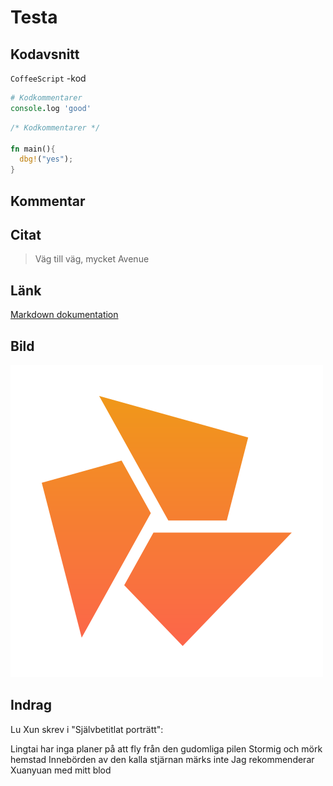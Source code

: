 [Markdown 全局注释]:#

# Testa

## Kodavsnitt

`CoffeeScript` -kod

```coffee
# Kodkommentarer
console.log 'good'


```

```rust
/* Kodkommentarer */

fn main(){
  dbg!("yes");
}
```

## Kommentar

<!-- HTML 注释 --> 

<!-- 多行注释 --> 

## Citat

> Väg till väg, mycket Avenue

## Länk

[Markdown dokumentation](https://github.com/xxai-art/xxai-art-md)

## Bild

![xxAI.Art Brand Identity](https://raw.githubusercontent.com/xxai-art/web/main/file/svg/logo.svg)

## Indrag

Lu Xun skrev i "Självbetitlat porträtt":

  Lingtai har inga planer på att fly från den gudomliga pilen
  Stormig och mörk hemstad
  Innebörden av den kalla stjärnan märks inte
  Jag rekommenderar Xuanyuan med mitt blod


